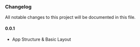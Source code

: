 ### Changelog
All notable changes to this project will be documented in this file.

#### 0.0.1
- App Structure & Basic Layout
